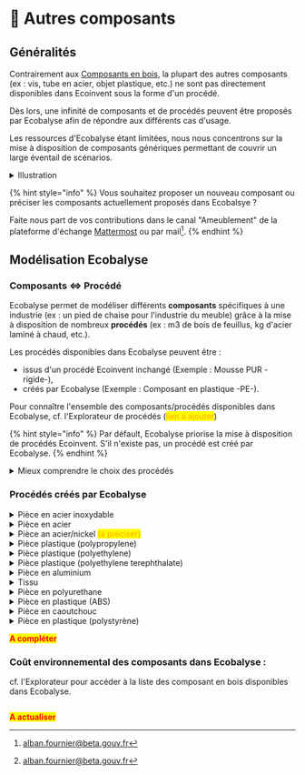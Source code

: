 # 🧱 Autres composants

## Généralités

Contrairement aux [Composants en bois](composants-en-bois.md), la plupart des autres composants (ex : vis, tube en acier, objet plastique, etc.) ne sont pas directement disponibles dans Ecoinvent sous la forme d'un procédé.&#x20;

Dès lors, une infinité de composants et de procédés peuvent être proposés par Ecobalyse afin de répondre aux différents cas d'usage. &#x20;

Les ressources d'Ecobalyse étant limitées, nous nous concentrons sur la mise à disposition de composants génériques permettant de couvrir un large éventail de scénarios. &#x20;

<details>

<summary>Illustration</summary>

De nombreux objets sont constitués de polyethylene (plastique) tels que des sacs de congélation, des jouets pour enfants tels que les LEGO, des tuyaux d'arrosage, de la vaisselle réutilisable, etc.&#x20;

Pour modéliser ces composants constitués de polyethylene, Ecobalyse a créé un composant générique ayant les caractéristiques suivantes :&#x20;

* Nom = Composant plastique (PE) :flag\_fr: / Plastic frame (PE) :flag\_gb:
* Détails =&#x20;
  * Production de 1,06 kg de billes de plastique (PE) \
    (_procédé Ecoinvent = market for polyethylene, high density, granulate, GLO_)\
    \+
  * Thermorformage et Extrusion de 1kg de feuilles de plastique \
    (_procédé Ecoinvent = market for extrusion of plastic sheets and thermoforming, inline, GLO_)

</details>

{% hint style="info" %}
Vous souhaitez proposer un nouveau composant ou préciser les composants actuellement proposés dans Ecobalsye ?&#x20;

Faite nous part de vos contributions dans le canal "Ameublement" de la plateforme d'échange [Mattermost](https://fabrique-numerique.gitbook.io/ecobalyse/communaute) ou par mail[^1].&#x20;
{% endhint %}

## Modélisation Ecobalyse

### Composants <=> Procédé

&#x20;Ecobalyse permet de modéliser différents **composants** spécifiques à une industrie (ex : un pied de chaise pour l'industrie du meuble) grâce à la mise à disposition de nombreux **procédés** (ex : m3 de bois de feuillus, kg d'acier laminé à chaud, etc.).&#x20;

Les procédés disponibles dans Ecobalyse peuvent être : &#x20;

* issus d'un procédé Ecoinvent inchangé (Exemple : Mousse PUR -rigide-),
* créés par Ecobalyse (Exemple : Composant en plastique -PE-).

Pour connaître l'ensemble des composants/procédés disponibles dans Ecobalyse, cf. l'Explorateur de procédés (<mark style="color:orange;">lien à ajouter</mark>)&#x20;

{% hint style="info" %}
Par défault, Ecobalyse priorise la mise à disposition de procédés Ecoinvent. S'il n'existe pas, un procédé est créé par Ecobalyse.
{% endhint %}

<details>

<summary>Mieux comprendre le choix des procédés</summary>

Une infinité de procédés pourraient être disponibles dans Ecobalyse car les pratiques des industries sont variées. Deux principaux paramètres expliquent cette multitude de scénarios :&#x20;

* des **origines** diverses pour un même procédé/composant (ex : produire une pièce métallique en acier en Chine ou en France engendre des impacts environnementaux significativement différents du fait des mix énergétiques nationaux),
* &#x20;des **procédés/techniques** diverses (ex : produit une pièce métallique en acier laminé à chaud, laminé à froid ou extrudé engendre des impacts environnementaux significativement différents du fait d'étapes de production différentes). &#x20;

Dès lors, Ecobalyse se concentre sur la mise à disposition de "procédés génériques" reflétant les principales pratiques constatées sur une industrie donnée.&#x20;

**Vous souhaitez contribuer** sur la création/enrichissement de tels procédés ?   N'hésitez pas à partager vos retours :&#x20;

* sur la plateforme [Mattermost](https://fabrique-numerique.gitbook.io/ecobalyse/communaute),
* directement par mail[^2].&#x20;

</details>

### Procédés créés par Ecobalyse

<details>

<summary>Pièce en acier inoxydable</summary>

Procédé créé à partir de 2 procédés Ecoinvent : &#x20;

* Matière transformée\
  Procédé Ecoinvent : _steel production, chromium steel 18/8, hot rolled, RER_\
  Unité : kg\
  Quantité : 1,3 kg\
  Pertes : non applicable
* Etape de transformation\
  Procédé Ecoinvent : _metal working, average for chromium steel product manufacturing, RER_\
  Unité : kg\
  Quantité : 1kg\
  Pertes : 23%

</details>

<details>

<summary>Pièce en acier</summary>

Procédé créé à partir de 2 procédés Ecoinvent : &#x20;

* Matière transformée : \
  Procédé Ecoinvent : Steel production, converter, unalloyed, RER \
  Unité : kg\
  Quantité : 1,3 kg\
  Pertes : non applicable
* Etape de transformation additionnelle\
  Procédé Ecoinvent : Metal working, average for steel product manufacturing, RER\
  Unité : kg\
  Quantité : 1kg\
  Pertes : 23%

</details>

<details>

<summary>Pièce an acier/nickel <mark style="color:orange;">(à préciser)</mark></summary>

Procédé créé à partir de 2 procédés Ecoinvent : &#x20;

* Matière transformée \
  Procédé Ecoinvent => Iron-nickel-chromium alloy production, RER\
  Unité : kg\
  Quantité : <mark style="color:orange;">1kg</mark>\
  Pertes : non applicable
* Etape de transformation additionnelle\
  Procédé Ecoinvent => Metal working, average for metal product manufacturing, RER\
  Unité : kg\
  Quantité : 1 kg\
  Pertes : <mark style="color:orange;">à préciser</mark>

</details>

<details>

<summary>Pièce plastique (polypropylene)</summary>

Procédé créé à partir de 2 procédés Ecoinvent : &#x20;

* Matière transformée\
  Procédé Ecoinvent : P_olypropylene production, granulate, RER_\
  Unité : kg\
  Quantité : 1,01\
  Pertes : non applicable
* Etape de transformation additionnelle\
  Procédé Ecoinvent :  I_njection moulding,_ RER\
  Unité : kg\
  Quantité : 1kg\
  Pertes : 1%

</details>

<details>

<summary>Pièce plastique (polyethylene)</summary>

Procédé créé à partir de 2 procédés Ecoinvent : &#x20;

* Matière transformée\
  Procédé Ecoinvent : Polyethylene production, high density, granulate_, RER_\
  Unité : kg\
  Quantité : 1,01\
  Pertes : non applicable
* Etape de transformation additionnelle\
  Procédé Ecoinvent :  _Injection moulding,_ RER\
  Unité : kg\
  Quantité : 1kg\
  Pertes : 1%

</details>

<details>

<summary>Pièce plastique (polyethylene terephthalate)</summary>

Procédé créé à partir de 2 procédés Ecoinvent : &#x20;

* Matière transformée\
  Procédé Ecoinvent : _Polyethylene terephthalate production, granulate, amorphous, RER_\
  Unité : kg\
  Quantité : 1,01\
  Pertes : non applicable
* Etape de transformation additionnelle\
  Procédé Ecoinvent :  _Injection moulding,_ RER\
  Unité : kg\
  Quantité : 1kg\
  Pertes : 1%

</details>

<details>

<summary>Pièce en aluminium</summary>

Procédé créé à partir de 2 procédés Ecoinvent : &#x20;

* Matière transformée\
  Procédé Ecoinvent : Aluminium production, primary, ingot**,** IAIA Area, EU27 & EFTA\
  Unité : kg\
  Quantité : 1,3\
  Pertes : non applicable
* Etape de transformation additionnelle\
  Procédé Ecoinvent : Metal working, average for aluminium product manufacturing, RER\
  Unité : kg\
  Quantité : 1kg\
  Pertes : 23%

</details>

<details>

<summary>Tissu</summary>

A compléter

</details>

<details>

<summary>Pièce en polyurethane</summary>

Procédé créé à partir de 2 procédés Ecoinvent : &#x20;

* Matière transformée\
  Procédé Ecoinvent : P_olyurethane production, flexible foam, MDI-based, RER_\
  Unité : kg\
  Quantité : 1,02\
  Pertes : non applicable

<!---->

* Etape de transformation additionnelle\
  Procédé Ecoinvent : _Extrusion, plastic pipes, RER_\
  Unité : kg\
  Quantité : 1kg\
  Pertes : 2%

</details>

<details>

<summary>Pièce en plastique (ABS) </summary>

Procédé créé à partir de 2 procédés Ecoinvent : &#x20;

* Matière transformé\
  Procédé Ecoinvent : A_crylonitrile-butadiene-styrene copolymer production, RER_\
  _Unité : kg_\
  _Quantité : 1,01_\
  _Pertes : non applicable_
* Etape de transformation additionnelle\
  Procédé Ecoinvent :  _Injection moulding,_ RER\
  Unité : kg\
  Quantité : 1kg\
  Pertes : 1%

</details>

<details>

<summary>Pièce en caoutchouc</summary>

Procédé créé à partir de 2 procédés Ecoinvent : &#x20;

* Matière transformée => 1 kg de matière plastique \
  Procédé Ecoinvent => _Synthetic rubber production, RER_\
  Quantité => 1kg
* Etape de transformation additionnelle => thermoformage\
  Procédé Ecoinvent => I_njection moulding, RER_\
  Quantité => 1kg

</details>

<details>

<summary>Pièce en plastique (polystyrène)</summary>

Procédé créé à partir de 2 procédés Ecoinvent : &#x20;

* Matière transformé\
  Procédé Ecoinvent : Polystyrene production, expandable_, RER_\
  _Unité : kg_\
  _Quantité : 1,01_\
  _Pertes : non applicable_
* Etape de transformation additionnelle\
  Procédé Ecoinvent :  _Injection moulding,_ RER\
  Unité : kg\
  Quantité : 1kg\
  Pertes : 1%

</details>

<mark style="color:red;">**A compléter**</mark>

### Coût environnemental des composants dans Ecobalyse :&#x20;

cf. l'Explorateur pour accéder à la liste des composant en bois disponibles dans Ecobalyse.&#x20;



<figure><img src="../../../../.gitbook/assets/Coût environnemental (uPts _ kg) (1).png" alt=""><figcaption></figcaption></figure>

<mark style="color:red;">**A actualiser**</mark>

[^1]: alban.fournier@beta.gouv.fr

[^2]: alban.fournier@beta.gouv.fr
